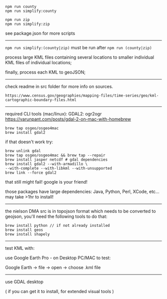 ```
npm run county
npm run simplify:county

npm run zip
npm run simplify:zip
```
see package.json for more scripts

____

`npm run simplify:(county|zip)` must be run after `npm run (county|zip)`

process large KML files containing several locations 
to smaller individual KML files of individual locations;

finally, process each KML to geoJSON;

____

check readme in src folder for more info on sources.
```
https://www.census.gov/geographies/mapping-files/time-series/geo/kml-cartographic-boundary-files.html
```
____

required CLI tools (mac/linux):
GDAL2: ogr2ogr
https://varunpant.com/posts/gdal-2-on-mac-with-homebrew

```
brew tap osgeo/osgeo4mac
brew install gdal2
```

if that doesn't work try:

```
brew unlink gdal
brew tap osgeo/osgeo4mac && brew tap --repair
brew install jasper netcdf # gdal dependencies
brew install gdal2 --with-armadillo \
--with-complete --with-libkml --with-unsupported
brew link --force gdal2
```
that still might fail! google is your friend!

those packages have large dependencies: Java, Python, Perl, XCode, etc...
may take >1hr to install!

____

the nielson DMA src is in topojson format which needs to be converted to geojson, you'll need the following tools to do that:
```
brew install python // if not already installed
brew install geos
brew install shapely
```
____

test KML with:

use Google Earth Pro - on Desktop PC/MAC to test:

Google Earth -> file -> open -> choose .kml file
___

use GDAL desktop 

( if you can get it to install, for extended visual tools )